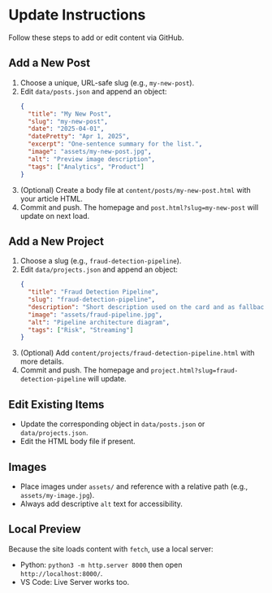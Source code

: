 # Update Instructions

Follow these steps to add or edit content via GitHub.

## Add a New Post
1. Choose a unique, URL-safe slug (e.g., `my-new-post`).
2. Edit `data/posts.json` and append an object:
   ```json
   {
     "title": "My New Post",
     "slug": "my-new-post",
     "date": "2025-04-01",
     "datePretty": "Apr 1, 2025",
     "excerpt": "One-sentence summary for the list.",
     "image": "assets/my-new-post.jpg",
     "alt": "Preview image description",
     "tags": ["Analytics", "Product"]
   }
   ```
3. (Optional) Create a body file at `content/posts/my-new-post.html` with your article HTML.
4. Commit and push. The homepage and `post.html?slug=my-new-post` will update on next load.

## Add a New Project
1. Choose a slug (e.g., `fraud-detection-pipeline`).
2. Edit `data/projects.json` and append an object:
   ```json
   {
     "title": "Fraud Detection Pipeline",
     "slug": "fraud-detection-pipeline",
     "description": "Short description used on the card and as fallback body.",
     "image": "assets/fraud-pipeline.jpg",
     "alt": "Pipeline architecture diagram",
     "tags": ["Risk", "Streaming"]
   }
   ```
3. (Optional) Add `content/projects/fraud-detection-pipeline.html` with more details.
4. Commit and push. The homepage and `project.html?slug=fraud-detection-pipeline` will update.

## Edit Existing Items
- Update the corresponding object in `data/posts.json` or `data/projects.json`.
- Edit the HTML body file if present.

## Images
- Place images under `assets/` and reference with a relative path (e.g., `assets/my-image.jpg`).
- Always add descriptive `alt` text for accessibility.

## Local Preview
Because the site loads content with `fetch`, use a local server:
- Python: `python3 -m http.server 8000` then open `http://localhost:8000/`.
- VS Code: Live Server works too.
